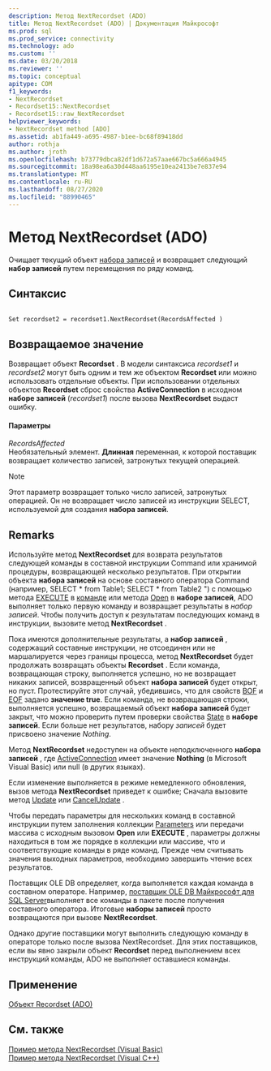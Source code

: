 ```yaml
---
description: Метод NextRecordset (ADO)
title: Метод NextRecordset (ADO) | Документация Майкрософт
ms.prod: sql
ms.prod_service: connectivity
ms.technology: ado
ms.custom: ''
ms.date: 03/20/2018
ms.reviewer: ''
ms.topic: conceptual
apitype: COM
f1_keywords:
- NextRecordset
- Recordset15::NextRecordset
- Recordset15::raw_NextRecordset
helpviewer_keywords:
- NextRecordset method [ADO]
ms.assetid: ab1fa449-a695-4987-b1ee-bc68f89418dd
author: rothja
ms.author: jroth
ms.openlocfilehash: b73779dbca82df1d672a57aae667bc5a666a4945
ms.sourcegitcommit: 18a98ea6a30d448aa6195e10ea2413be7e837e94
ms.translationtype: MT
ms.contentlocale: ru-RU
ms.lasthandoff: 08/27/2020
ms.locfileid: "88990465"
---
```

# <a name="nextrecordset-method-ado"></a>Метод NextRecordset (ADO)
Очищает текущий объект [набора записей](./recordset-object-ado.md) и возвращает следующий **набор записей** путем перемещения по ряду команд.  
  
## <a name="syntax"></a>Синтаксис  
  
```  
  
Set recordset2 = recordset1.NextRecordset(RecordsAffected )  
```  
  
## <a name="return-value"></a>Возвращаемое значение  
 Возвращает объект **Recordset** . В модели синтаксиса *recordset1* и *recordset2* могут быть одним и тем же объектом **Recordset** или можно использовать отдельные объекты. При использовании отдельных объектов **Recordset** сброс свойства **ActiveConnection** в исходном **наборе записей** (*recordset1*) после вызова **NextRecordset** выдаст ошибку.  
  
#### <a name="parameters"></a>Параметры  
 *RecordsAffected*  
 Необязательный элемент. **Длинная** переменная, к которой поставщик возвращает количество записей, затронутых текущей операцией.  
  
> [!NOTE]
>  Этот параметр возвращает только число записей, затронутых операцией. Он не возвращает число записей из инструкции SELECT, используемой для создания **набора записей**.  
  
## <a name="remarks"></a>Remarks  
 Используйте метод **NextRecordset** для возврата результатов следующей команды в составной инструкции Command или хранимой процедуры, возвращающей несколько результатов. При открытии объекта **набора записей** на основе составного оператора Command (например, SELECT \* from Table1; SELECT \* from Table2 ") с помощью метода [EXECUTE](./execute-method-ado-command.md) в [команде](./command-object-ado.md) или метода [Open](./open-method-ado-recordset.md) в **наборе записей**, ADO выполняет только первую команду и возвращает результаты в *набор записей*. Чтобы получить доступ к результатам последующих команд в инструкции, вызовите метод **NextRecordset** .  
  
 Пока имеются дополнительные результаты, а **набор записей** , содержащий составные инструкции, не отсоединен или не маршалируется через границы процесса, метод **NextRecordset** будет продолжать возвращать объекты **Recordset** . Если команда, возвращающая строку, выполняется успешно, но не возвращает никаких записей, возвращенный объект **набора записей** будет открыт, но пуст. Протестируйте этот случай, убедившись, что для свойств [BOF](./bof-eof-properties-ado.md) и [EOF](./bof-eof-properties-ado.md) задано **значение true**. Если команда, не возвращающая строки, выполняется успешно, возвращаемый объект **набора записей** будет закрыт, что можно проверить путем проверки свойства [State](./state-property-ado.md) в **наборе записей**. Если больше нет результатов, набору *записей* будет присвоено значение *Nothing*.  
  
 Метод **NextRecordset** недоступен на объекте неподключенного **набора записей** , где [ActiveConnection](./activeconnection-property-ado.md) имеет значение **Nothing** (в Microsoft Visual Basic) или null (в других языках).  
  
 Если изменение выполняется в режиме немедленного обновления, вызов метода **NextRecordset** приведет к ошибке; Сначала вызовите метод [Update](./update-method.md) или [CancelUpdate](./cancelupdate-method-ado.md) .  
  
 Чтобы передать параметры для нескольких команд в составной инструкции путем заполнения коллекции [Parameters](./parameters-collection-ado.md) или передачи массива с исходным вызовом **Open** или **EXECUTE** , параметры должны находиться в том же порядке в коллекции или массиве, что и соответствующие команды в ряде команд. Прежде чем считывать значения выходных параметров, необходимо завершить чтение всех результатов.  
  
 Поставщик OLE DB определяет, когда выполняется каждая команда в составном операторе. Например, [поставщик OLE DB Майкрософт для SQL Server](../../guide/appendixes/microsoft-ole-db-provider-for-sql-server.md)выполняет все команды в пакете после получения составного оператора. Итоговые **наборы записей** просто возвращаются при вызове **NextRecordset**.  
  
 Однако другие поставщики могут выполнить следующую команду в операторе только после вызова NextRecordset. Для этих поставщиков, если вы явно закрыли объект **Recordset** перед выполнением всех инструкций команды, ADO не выполняет оставшиеся команды.  
  
## <a name="applies-to"></a>Применение  
 [Объект Recordset (ADO)](./recordset-object-ado.md)  
  
## <a name="see-also"></a>См. также  
 [Пример метода NextRecordset (Visual Basic)](./nextrecordset-method-example-vb.md)   
 [Пример метода NextRecordset (Visual C++)](./nextrecordset-method-example-vc.md)